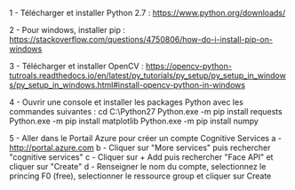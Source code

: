 1 - Télécharger et installer Python 2.7 :
https://www.python.org/downloads/

2 - Pour windows, installer pip :
https://stackoverflow.com/questions/4750806/how-do-i-install-pip-on-windows

3 - Télécharger et installer OpenCV :
https://opencv-python-tutroals.readthedocs.io/en/latest/py_tutorials/py_setup/py_setup_in_windows/py_setup_in_windows.html#install-opencv-python-in-windows

4 - Ouvrir une console et installer les packages Python avec les commandes suivantes :
cd C:\Python27
Python.exe -m pip install requests
Python.exe -m pip install matplotlib
Python.exe -m pip install numpy

5 - Aller dans le Portail Azure pour créer un compte Cognitive Services
    a - http://portal.azure.com
    b - Cliquer sur "More services" puis rechercher "cognitive services"
    c - Cliquer sur + Add puis rechercher "Face API" et cliquer sur "Create"
    d - Renseigner le nom du compte, selectionnez le princing F0 (free), selectionner le ressource group et cliquer sur Create


